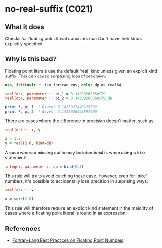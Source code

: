 # no-real-suffix (C021)
## What it does
Checks for floating point literal constants that don't have their kinds
explicitly specified.

## Why is this bad?
Floating point literals use the default 'real' kind unless given an explicit
kind suffix. This can cause surprising loss of precision:

```f90
use, intrinsic :: iso_fortran_env, only: dp => real64

real(dp), parameter :: pi_1 = 3.14159265358979
real(dp), parameter :: pi_2 = 3.14159265358979_dp

print *, pi_1  ! Gives: 3.1415927410125732
print *, pi_2  ! Gives: 3.1415926535897900
```

There are cases where the difference in precision doesn't matter, such
as:

```f90
real(dp) :: x, y

x = 1.0
y = real(2.0, kind=dp)
```

A case where a missing suffix may be intentional is when using a `kind`
statement:

```f90
integer, parameter :: sp = kind(0.0)
```

This rule will try to avoid catching these case. However, even for 'nice'
numbers, it's possible to accidentally lose precision in surprising ways:

```f90
real(dp) :: x

x = sqrt(2.0)
```

This rule will therefore require an explicit kind statement in the majority
of cases where a floating point literal is found in an expression.

## References
- [Fortran-Lang Best Practices on Floating Point Numbers](https://fortran-lang.org/learn/best_practices/floating_point/)